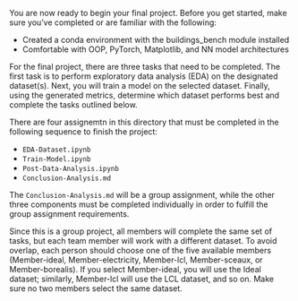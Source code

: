 You are now ready to begin your final project. Before you get started, make sure you’ve completed or are familiar with the following:
- Created a conda environment with the buildings_bench module installed
- Comfortable with OOP, PyTorch, Matplotlib, and NN model architectures

For the final project, there are three tasks that need to be completed. The first task is to perform exploratory data analysis (EDA) on the designated dataset(s). Next, you will train a model on the selected dataset. Finally, using the generated metrics, determine which dataset performs best and complete the tasks outlined below.

There are four assignemtn in this directory that must be completed in the following sequence to finish the project:
- `EDA-Dataset.ipynb`
- `Train-Model.ipynb`
- `Post-Data-Analysis.ipynb`
- `Conclusion-Analysis.md`

The `Conclusion-Analysis.md` will be a group assignment, while the other three components must be completed individually in order to fulfill the group assignment requirements.

Since this is a group project, all members will complete the same set of tasks, but each team member will work with a different dataset. To avoid overlap, each person should choose one of the five available members (Member-ideal, Member-electricity, Member-lcl, Member-sceaux, or Member-borealis). If you select Member-ideal, you will use the Ideal dataset; similarly, Member-lcl will use the LCL dataset, and so on.  Make sure no two members select the same dataset.
